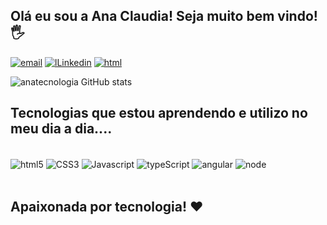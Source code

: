 ## Olá eu sou a Ana Claudia! Seja muito bem vindo! 🖐️

[![email](https://img.shields.io/badge/Gmail-D14836?style=for-the-badge&logo=gmail&logoColor=white)](anacarvalhotecnologia@gmail.com)
[![lLinkedin](https://img.shields.io/badge/LinkedIn-0077B5?style=for-the-badge&logo=linkedin&logoColor=white)](https://www.linkedin.com/in/anaclaudiacarvalhomagalhaes/)
[![html](https://img.shields.io/badge/Instagram-E4405F?style=for-the-badge&logo=instagram&logoColor=white
)](https://www.instagram.com/ana.carvalho.ti/)

![anatecnologia GitHub stats](https://github-readme-stats.vercel.app/api?username=anatecnologia&show_icons=true&theme=radical)

## Tecnologias que estou aprendendo e utilizo no meu dia a dia....

<div style="display: inline_block"><br/>
<img align="center" alt="html5" src="https://img.shields.io/badge/HTML5-E34F26?style=for-the-badge&logo=html5&logoColor=white"/>
<img align="center" alt="CSS3" src="https://img.shields.io/badge/CSS3-1572B6?style=for-the-badge&logo=css3&logoColor=white"/>
<img align="center" alt="Javascript" src="https://img.shields.io/badge/JavaScript-323330?style=for-the-badge&logo=javascript&logoColor=F7DF1E"/>
<img align="center" alt="typeScript" src="https://img.shields.io/badge/TypeScript-007ACC?style=for-the-badge&logo=typescript&logoColor=white"/>
<img align="center" alt="angular" src="https://img.shields.io/badge/AngularJS-E23237?style=for-the-badge&logo=angularjs&logoColor=white"/>
<img align="center" alt="node" src="https://img.shields.io/badge/Node.js-43853D?style=for-the-badge&logo=node.js&logoColor=white"/>
</div></br>

## Apaixonada por tecnologia! ❤️


